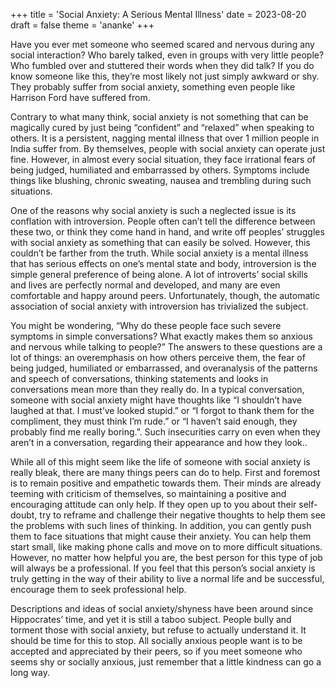 +++
title = 'Social Anxiety: A Serious Mental Illness'
date = 2023-08-20
draft = false
theme = 'ananke'
+++



Have you ever met someone who seemed scared and nervous during any social interaction? Who barely talked, even in groups with very little people? Who fumbled over and stuttered their words when they did talk? If you do know someone like this, they’re most likely not just simply awkward or shy. They probably suffer from social anxiety, something even people like Harrison Ford have suffered from.

Contrary to what many think, social anxiety is not something that can be magically cured by just being “confident” and “relaxed” when speaking to others. It is a persistent, nagging mental illness that over 1 million people in India suffer from. By themselves, people with social anxiety can operate just fine. However, in almost every social situation, they face irrational fears of being judged, humiliated and embarrassed by others. Symptoms include things like blushing, chronic sweating, nausea and trembling during such situations.

One of the reasons why social anxiety is such a neglected issue is its conflation with introversion. People often can’t tell the difference between these two, or think they come hand in hand, and write off peoples’ struggles with social anxiety as something that can easily be solved. However, this couldn’t be farther from the truth. While social anxiety is a mental illness that has serious effects on one’s mental state and body, introversion is the simple general preference of being alone. A lot of introverts’ social skills and lives are perfectly normal and developed, and many are even comfortable and happy around peers. Unfortunately, though, the automatic association of social anxiety with introversion has trivialized the subject.

You might be wondering, “Why do these people face such severe symptoms in simple conversations? What exactly makes them so anxious and nervous while talking to people?” The answers to these questions are a lot of things: an overemphasis on how others perceive them, the fear of being judged, humiliated or embarrassed, and overanalysis of the patterns and speech of conversations, thinking statements and looks in conversations mean more than they really do. In a typical conversation, someone with social anxiety might have thoughts like “I shouldn’t have laughed at that. I must’ve looked stupid.” or “I forgot to thank them for the compliment, they must think I’m rude.” or “I haven’t said enough, they probably find me really boring.”. Such insecurities carry on even when they aren’t in a conversation, regarding their appearance and how they look.. 

While all of this might seem like the life of someone with social anxiety is really bleak, there are many things peers can do to help. First and foremost is to remain positive and empathetic towards them. Their minds are already teeming with criticism of themselves, so maintaining a positive and encouraging attitude can only help. If they open up to you about their self-doubt, try to reframe and challenge their negative thoughts to help them see the problems with such lines of thinking. In addition, you can gently push them to face situations that might cause their anxiety. You can help them start small, like making phone calls and move on to more difficult situations. However, no matter how helpful you are, the best person for this type of job will always be a professional. If you feel that this person’s social anxiety is truly getting in the way of their ability to live a normal life and be successful, encourage them to seek professional help. 

Descriptions and ideas of social anxiety/shyness have been around since Hippocrates’ time, and yet it is still a taboo subject. People bully and torment those with social anxiety, but refuse to actually understand it. It should be time for this to stop. All socially anxious people want is to be accepted and appreciated by their peers, so if you meet someone who seems shy or socially anxious, just remember that a little kindness can go a long way.

